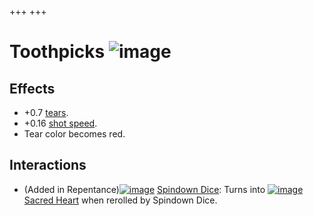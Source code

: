 +++
+++

 # Toothpicks ![image](/image/Toothpicks.png) 

Effects
---------


* +0.7 [tears](/wiki/Tears "Tears").
* +0.16 [shot speed](/wiki/Shot_speed "Shot speed").
* Tear color becomes red.


Interactions
--------------


* (Added in Repentance)[![image](/image/Spindown_Dice.png)](/wiki/Spindown_Dice "Spindown Dice") [Spindown Dice](/wiki/Spindown_Dice "Spindown Dice"): Turns into [![image](/image/Sacred_Heart.png)](/wiki/Sacred_Heart "Sacred Heart") [Sacred Heart](/wiki/Sacred_Heart "Sacred Heart") when rerolled by Spindown Dice.


